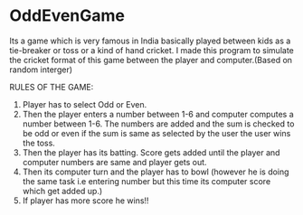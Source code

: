 # OddEvenGame
Its a game which is very famous in India basically played between kids as a tie-breaker or toss or a kind of hand cricket. I made this program to simulate the cricket format of this game between the player and computer.(Based on random interger)

RULES OF THE GAME:
1. Player has to select Odd or Even.
2. Then the player enters a number between 1-6 and computer computes a number between 1-6. The numbers are added and the sum    is checked to be odd or even if the sum is same as selected by the user the user wins the toss.
3. Then the player has its batting. Score gets added until the player and computer numbers are same and player gets out.
4. Then its computer turn and the player has to bowl (however he is doing the same task i.e entering number but this time its    computer score which get added up.)
5. If player has more score he wins!!
